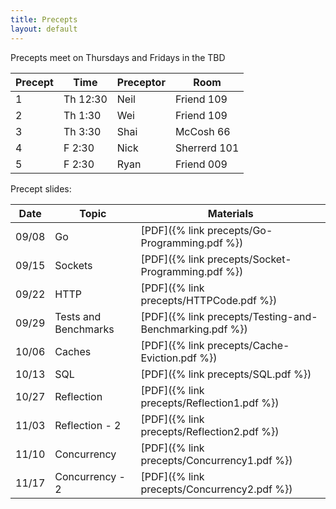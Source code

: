 ```yaml
---
title: Precepts
layout: default
---
```


Precepts meet on Thursdays and Fridays in the TBD

| Precept | Time     | Preceptor | Room         |
|---------|----------|-----------|--------------|
| 1       | Th 12:30 | Neil      | Friend 109   |
| 2       | Th 1:30  | Wei       | Friend 109   |
| 3       | Th 3:30  | Shai      | McCosh 66    |
| 4       | F  2:30  | Nick      | Sherrerd 101 |
| 5       | F  2:30  | Ryan      | Friend 009   |

Precept slides:

|Date      | Topic    | Materials      |
|----------|----------|----------------|
|  09/08   | Go       | [PDF]({% link precepts/Go-Programming.pdf %}) |
|  09/15   | Sockets  | [PDF]({% link precepts/Socket-Programming.pdf %}) | [Updated Notes]({% link precepts/2 -- Socket Programming.pdf %}) | [Nick's Recording](https://www.youtube.com/watch?v=ctPS6Y_vuNU) |
|  09/22   | HTTP     | [PDF]({% link precepts/HTTPCode.pdf %}) |
|  09/29   | Tests and Benchmarks | [PDF]({% link precepts/Testing-and-Benchmarking.pdf %}) |
|  10/06   | Caches   | [PDF]({% link precepts/Cache-Eviction.pdf %}) |
|  10/13   | SQL      | [PDF]({% link precepts/SQL.pdf %}) |
|  10/27   | Reflection | [PDF]({% link precepts/Reflection1.pdf %}) |
|  11/03   | Reflection - 2 | [PDF]({% link precepts/Reflection2.pdf %}) |
|  11/10   | Concurrency | [PDF]({% link precepts/Concurrency1.pdf %}) |
|  11/17   | Concurrency - 2 | [PDF]({% link precepts/Concurrency2.pdf %}) |

